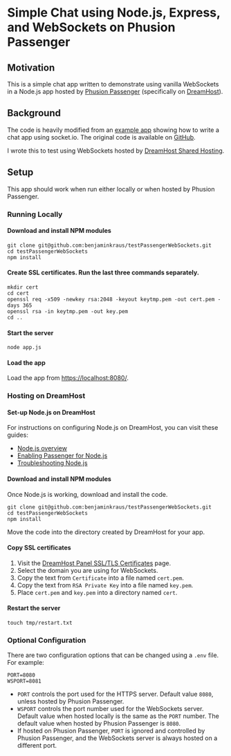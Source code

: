 # Simple Chat using Node.js, Express, and WebSockets on Phusion Passenger
## Motivation
This is a simple chat app written to demonstrate using vanilla WebSockets in a Node.js app hosted by [Phusion Passenger](https://www.phusionpassenger.com/) (specifically on [DreamHost](https://www.dreamhost.com/)).

## Background
The code is heavily modified from an [example app](https://itnext.io/build-a-group-chat-app-in-30-lines-using-node-js-15bfe7a2417b) showing how to write a chat app using socket.io. The original code is available on [GitHub](https://github.com/dkhd/node-group-chat).

I wrote this to test using WebSockets hosted by [DreamHost Shared Hosting](https://www.dreamhost.com/hosting/shared/).

## Setup
This app should work when run either locally or when hosted by Phusion Passenger.

### Running Locally
#### Download and install NPM modules
```
git clone git@github.com:benjaminkraus/testPassengerWebSockets.git
cd testPassengerWebSockets
npm install
```
#### Create SSL certificates. Run the last three commands separately.
```
mkdir cert
cd cert
openssl req -x509 -newkey rsa:2048 -keyout keytmp.pem -out cert.pem -days 365
openssl rsa -in keytmp.pem -out key.pem
cd ..
```
#### Start the server
```
node app.js
```
#### Load the app
Load the app from [https://localhost:8080/](https://localhost:8080/).

### Hosting on DreamHost
#### Set-up Node.js on DreamHost
For instructions on configuring Node.js on DreamHost, you can visit these guides:
- [Node.js overview](https://help.dreamhost.com/hc/en-us/articles/217185397-Node-js-overview)
- [Enabling Passenger for Node.js](https://help.dreamhost.com/hc/en-us/articles/216635318-Enabling-Passenger-for-Node-js)
- [Troubleshooting Node.js](https://help.dreamhost.com/hc/en-us/articles/360043107192-Troubleshooting-Node-js)

#### Download and install NPM modules
Once Node.js is working, download and install the code.
```
git clone git@github.com:benjaminkraus/testPassengerWebSockets.git
cd testPassengerWebSockets
npm install
```
Move the code into the directory created by DreamHost for your app.

#### Copy SSL certificates
1. Visit the [DreamHost Panel SSL/TLS Certificates](https://panel.dreamhost.com/index.cgi?tree=domain.secure) page.
2. Select the domain you are using for WebSockets.
3. Copy the text from `Certificate` into a file named `cert.pem`.
4. Copy the text from `RSA Private Key` into a file named `key.pem`.
5. Place `cert.pem` and `key.pem` into a directory named `cert`.

#### Restart the server
```
touch tmp/restart.txt
```

### Optional Configuration
There are two configuration options that can be changed using a `.env` file. For example:
```
PORT=8080
WSPORT=8081
```
- `PORT` controls the port used for the HTTPS server. Default value `8080`, unless hosted by Phusion Passenger.
- `WSPORT` controls the port number used for the WebSockets server. Default value when hosted locally is the same as the `PORT` number. The default value when hosted by Phusion Passenger is `8080`.
- If hosted on Phusion Passenger, `PORT` is ignored and controlled by Phusion Passenger, and the WebSockets server is always hosted on a different port.
